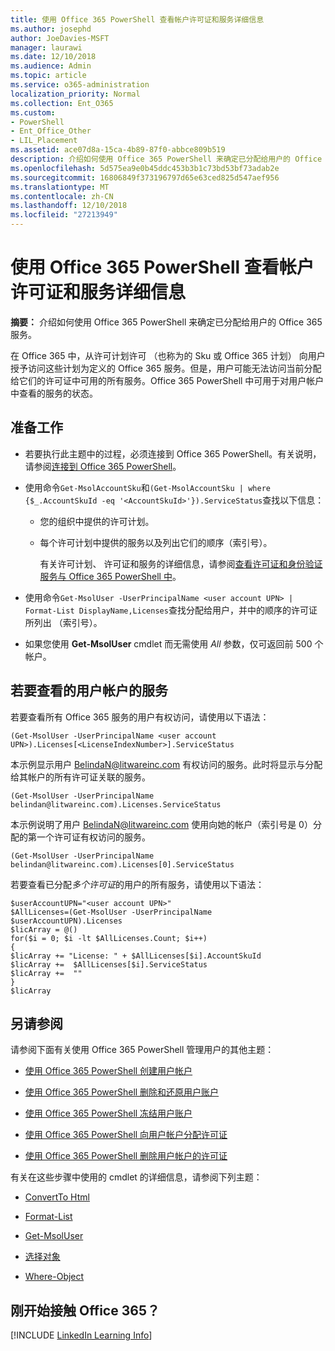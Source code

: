 ```yaml
---
title: 使用 Office 365 PowerShell 查看帐户许可证和服务详细信息
ms.author: josephd
author: JoeDavies-MSFT
manager: laurawi
ms.date: 12/10/2018
ms.audience: Admin
ms.topic: article
ms.service: o365-administration
localization_priority: Normal
ms.collection: Ent_O365
ms.custom:
- PowerShell
- Ent_Office_Other
- LIL_Placement
ms.assetid: ace07d8a-15ca-4b89-87f0-abbce809b519
description: 介绍如何使用 Office 365 PowerShell 来确定已分配给用户的 Office 365 服务。
ms.openlocfilehash: 5d575ea9e0b45ddc453b3b1c73bd53bf73adab2e
ms.sourcegitcommit: 16806849f373196797d65e63ced825d547aef956
ms.translationtype: MT
ms.contentlocale: zh-CN
ms.lasthandoff: 12/10/2018
ms.locfileid: "27213949"
---
```

# <a name="view-account-license-and-service-details-with-office-365-powershell"></a>使用 Office 365 PowerShell 查看帐户许可证和服务详细信息

**摘要：** 介绍如何使用 Office 365 PowerShell 来确定已分配给用户的 Office 365 服务。
  
在 Office 365 中，从许可计划许可 （也称为的 Sku 或 Office 365 计划） 向用户授予访问这些计划为定义的 Office 365 服务。但是，用户可能无法访问当前分配给它们的许可证中可用的所有服务。Office 365 PowerShell 中可用于对用户帐户中查看的服务的状态。 

## <a name="before-you-begin"></a>准备工作

- 若要执行此主题中的过程，必须连接到 Office 365 PowerShell。有关说明，请参阅[连接到 Office 365 PowerShell](connect-to-office-365-powershell.md)。
    
- 使用命令`Get-MsolAccountSku`和`(Get-MsolAccountSku | where {$_.AccountSkuId -eq '<AccountSkuId>'}).ServiceStatus`查找以下信息：
    
  - 您的组织中提供的许可计划。
    
  - 每个许可计划中提供的服务以及列出它们的顺序（索引号）。
    
     有关许可计划、 许可证和服务的详细信息，请参阅[查看许可证和身份验证服务与 Office 365 PowerShell 中](view-licenses-and-services-with-office-365-powershell.md)。
    
- 使用命令`Get-MsolUser -UserPrincipalName <user account UPN> | Format-List DisplayName,Licenses`查找分配给用户，并中的顺序的许可证所列出 （索引号）。
    
- 如果您使用 **Get-MsolUser** cmdlet 而无需使用 _All_ 参数，仅可返回前 500 个帐户。
    

## <a name="to-view-services-for-a-user-account"></a>若要查看的用户帐户的服务

若要查看所有 Office 365 服务的用户有权访问，请使用以下语法：
  
```
(Get-MsolUser -UserPrincipalName <user account UPN>).Licenses[<LicenseIndexNumber>].ServiceStatus
```

本示例显示用户 BelindaN@litwareinc.com 有权访问的服务。此时将显示与分配给其帐户的所有许可证关联的服务。
  
```
(Get-MsolUser -UserPrincipalName belindan@litwareinc.com).Licenses.ServiceStatus
```

本示例说明了用户 BelindaN@litwareinc.com 使用向她的帐户（索引号是 0）分配的第一个许可证有权访问的服务。
  
```
(Get-MsolUser -UserPrincipalName belindan@litwareinc.com).Licenses[0].ServiceStatus
```

若要查看已分配*多个许可证*的用户的所有服务，请使用以下语法：

```
$userAccountUPN="<user account UPN>"
$AllLicenses=(Get-MsolUser -UserPrincipalName $userAccountUPN).Licenses
$licArray = @()
for($i = 0; $i -lt $AllLicenses.Count; $i++)
{
$licArray += "License: " + $AllLicenses[$i].AccountSkuId
$licArray +=  $AllLicenses[$i].ServiceStatus
$licArray +=  ""
}
$licArray
```

  
## <a name="see-also"></a>另请参阅

请参阅下面有关使用 Office 365 PowerShell 管理用户的其他主题：
  
- [使用 Office 365 PowerShell 创建用户帐户](create-user-accounts-with-office-365-powershell.md)
    
- [使用 Office 365 PowerShell 删除和还原用户账户](delete-and-restore-user-accounts-with-office-365-powershell.md)
    
- [使用 Office 365 PowerShell 冻结用户账户](block-user-accounts-with-office-365-powershell.md)
    
- [使用 Office 365 PowerShell 向用户帐户分配许可证](assign-licenses-to-user-accounts-with-office-365-powershell.md)
    
- [使用 Office 365 PowerShell 删除用户帐户的许可证](remove-licenses-from-user-accounts-with-office-365-powershell.md)
    
有关在这些步骤中使用的 cmdlet 的详细信息，请参阅下列主题：
  
- [ConvertTo Html](https://go.microsoft.com/fwlink/p/?LinkId=113290)
    
- [Format-List](https://go.microsoft.com/fwlink/p/?LinkId=113302)
    
- [Get-MsolUser](https://go.microsoft.com/fwlink/p/?LinkId=691543)
    
- [选择对象](https://go.microsoft.com/fwlink/p/?LinkId=113387)
    
- [Where-Object](https://go.microsoft.com/fwlink/p/?LinkId=113423)
    

  
## <a name="new-to-office-365"></a>刚开始接触 Office 365？


[!INCLUDE [LinkedIn Learning Info](../common/office/linkedin-learning-info.md)]